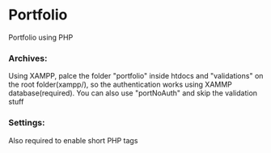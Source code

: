 # Portfolio
Portfolio using PHP

<h3>
Archives:
</h3>
<p>Using XAMPP, palce the folder "portfolio" inside htdocs and "validations" on the root folder(xampp/), so the authentication works using XAMMP database(required). You can also use "portNoAuth" and skip the validation stuff</p>
<h3>
Settings:
</h3>
<p>Also required to enable short PHP tags</p>
